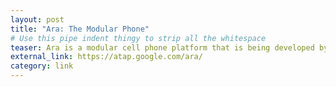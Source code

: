 ```yaml
---
layout: post
title: "Ara: The Modular Phone"
# Use this pipe indent thingy to strip all the whitespace
teaser: Ara is a modular cell phone platform that is being developed by Google's Advanced Technology And Projects program. If this becomes a real thing, I would seriously consider switching to Android.
external_link: https://atap.google.com/ara/
category: link
---
```

